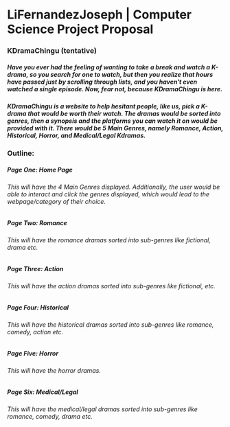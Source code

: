 # LiFernandezJoseph | Computer Science Project Proposal 

### KDramaChingu (tentative)
##### Have you ever had the feeling of wanting to take a break and watch a K-drama, so you search for one to watch, but then you realize that hours have passed just by scrolling through lists, and you haven't even watched a single episode. Now, fear not, because KDramaChingu is here.

##### KDramaChingu is a website to help hesitant people, like us, pick a K-drama that would be worth their watch. The dramas would be sorted into genres, then a synopsis and the platforms you can watch it on would be provided with it. There would be 5 Main Genres, namely Romance, Action, Historical, Horror, and Medical/Legal Kdramas.

### Outline:

##### Page One: Home Page
###### This will have the 4 Main Genres displayed. Additionally, the user would be able to interact and click the genres displayed, which would lead to the webpage/category of their choice.

##### Page Two: Romance
###### This will have the romance dramas sorted into sub-genres like fictional, drama etc.

##### Page Three: Action
###### This will have the action dramas sorted into sub-genres like  fictional,  etc.

##### Page Four: Historical
###### This will have the historical dramas sorted into sub-genres like romance, comedy, action etc.

##### Page Five: Horror
###### This will have the horror dramas.

##### Page Six: Medical/Legal
###### This will have the medical/legal dramas sorted into sub-genres like romance, comedy, drama etc.
